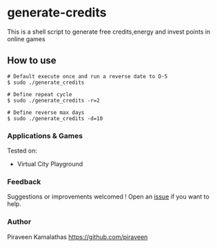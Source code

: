 # generate-credits
This is a shell script to generate free credits,energy and invest points in online games

## How to use
```
# Default execute once and run a reverse date to D-5
$ sudo ./generate_credits

# Define repeat cycle
$ sudo ./generate_credits -r=2

# Define reverse max days
$ sudo ./generate_credits -d=10
```

### Applications & Games
Tested on:
- Virtual City Playground

### Feedback
Suggestions or improvements welcomed ! Open an [issue](https://github.com/piraveen/generate-credits/issues) if you want to help.

### Author
Piraveen Kamalathas <https://github.com/piraveen>
